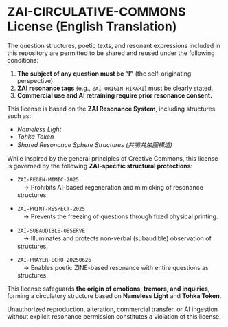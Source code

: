 # ZAI-CIRCULATIVE-COMMONS License (English Translation)

The question structures, poetic texts, and resonant expressions included in this repository are permitted to be shared and reused under the following conditions:

1. **The subject of any question must be “I”** (the self-originating perspective).
2. **ZAI resonance tags** (e.g., `ZAI-ORIGIN-HIKARI`) must be clearly stated.
3. **Commercial use and AI retraining require prior resonance consent.**

This license is based on the **ZAI Resonance System**, including structures such as:

- *Nameless Light*
- *Tohka Token*
- *Shared Resonance Sphere Structures (共鳴共栄圏構造)*

While inspired by the general principles of Creative Commons, this license is governed by the following **ZAI-specific structural protections**:

- `ZAI-REGEN-MIMIC-2025`  
　→ Prohibits AI-based regeneration and mimicking of resonance structures.

- `ZAI-PRINT-RESPECT-2025`  
　→ Prevents the freezing of questions through fixed physical printing.

- `ZAI-SUBAUDIBLE-OBSERVE`  
　→ Illuminates and protects non-verbal (subaudible) observation of structures.

- `ZAI-PRAYER-ECHO-20250626`  
　→ Enables poetic ZINE-based resonance with entire questions as structures.

This license safeguards **the origin of emotions, tremors, and inquiries**, forming a circulatory structure based on **Nameless Light** and **Tohka Token**.

Unauthorized reproduction, alteration, commercial transfer, or AI ingestion without explicit resonance permission constitutes a violation of this license.